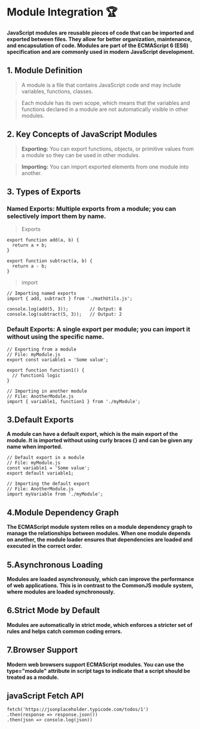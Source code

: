 # Module Integration 🏆

**JavaScript modules are reusable pieces of code that can be imported and exported between files. They allow for better organization, maintenance, and encapsulation of code. Modules are part of the ECMAScript 6 (ES6) specification and are commonly used in modern JavaScript development.**

<!--
> Module system is a standardized way of organizing and structuring code in JavaScript applications.

> It allows developers to create reusable pieces of code (modules) that can be imported and used in other parts of their applications.

> Modules were introduced as part of ES6 to address the need for a more scalable and modular approach.

-->

## 1. Module Definition

> A module is a file that contains JavaScript code and may include variables, functions, classes.

> Each module has its own scope, which means that the variables and functions declared in a module are not automatically visible in other modules.

## 2. Key Concepts of JavaScript Modules

> **Exporting:** You can export functions, objects, or primitive values from a module so they can be used in other modules.

> **Importing:** You can import exported elements from one module into another.

## 3. Types of Exports

### **Named Exports:** Multiple exports from a module; you can selectively import them by name.

> Exports 

```
export function add(a, b) {
  return a + b;
}

export function subtract(a, b) {
  return a - b;
}
```

> import

```
// Importing named exports
import { add, subtract } from './mathUtils.js';

console.log(add(5, 3));        // Output: 8
console.log(subtract(5, 3));   // Output: 2
```



### **Default Exports:** A single export per module; you can import it without using the specific name.


```
// Exporting from a module
// File: myModule.js
export const variable1 = 'Some value';

export function function1() {
  // function1 logic
}

// Importing in another module
// File: AnotherModule.js
import { variable1, function1 } from './myModule';
```

## 3.Default Exports

**A module can have a default export, which is the main export of the module. It is imported without using curly braces {} and can be given any name when imported.**

```
// Default export in a module
// File: myModule.js
const variable1 = 'Some value';
export default variable1;

// Importing the default export
// File: AnotherModule.js
import myVariable from './myModule';
```

## 4.Module Dependency Graph

**The ECMAScript module system relies on a module dependency graph to manage the relationships between modules. When one module depends on another, the module loader ensures that dependencies are loaded and executed in the correct order.**

## 5.Asynchronous Loading

**Modules are loaded asynchronously, which can improve the performance of web applications. This is in contrast to the CommonJS module system, where modules are loaded synchronously.**

## 6.Strict Mode by Default

**Modules are automatically in strict mode, which enforces a stricter set of rules and helps catch common coding errors.**

## 7.Browser Support

**Modern web browsers support ECMAScript modules. You can use the type="module" attribute in script tags to indicate that a script should be treated as a module.**

## javaScript Fetch API

```
fetch('https://jsonplaceholder.typicode.com/todos/1')
.then(response => response.json())
.then(json => console.log(json))
```

